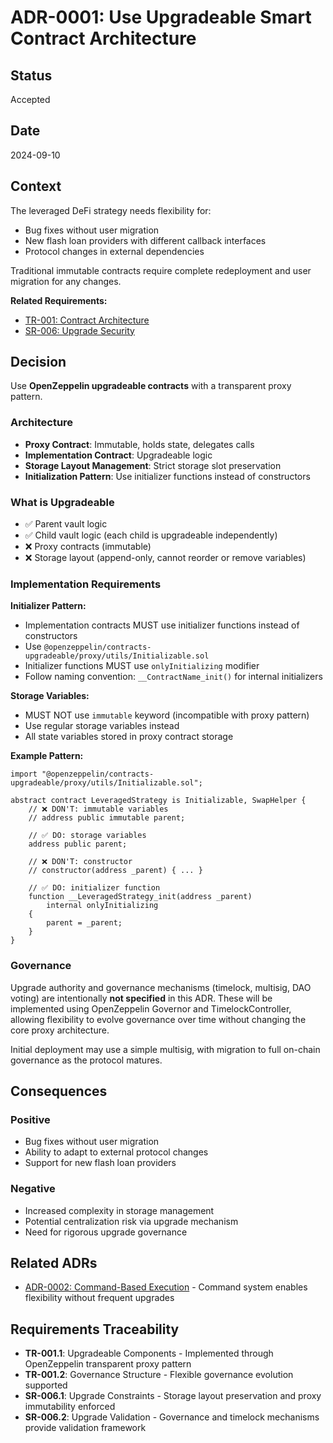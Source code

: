 # ADR-0001: Use Upgradeable Smart Contract Architecture

## Status
Accepted

## Date
2024-09-10

## Context
The leveraged DeFi strategy needs flexibility for:
- Bug fixes without user migration
- New flash loan providers with different callback interfaces
- Protocol changes in external dependencies

Traditional immutable contracts require complete redeployment and user migration for any changes.

**Related Requirements:**
- [TR-001: Contract Architecture](../requirements/technical-requirements.md#tr-001-contract-architecture)
- [SR-006: Upgrade Security](../requirements/security-requirements.md#sr-006-upgrade-security)

## Decision
Use **OpenZeppelin upgradeable contracts** with a transparent proxy pattern.

### Architecture
- **Proxy Contract**: Immutable, holds state, delegates calls
- **Implementation Contract**: Upgradeable logic
- **Storage Layout Management**: Strict storage slot preservation
- **Initialization Pattern**: Use initializer functions instead of constructors

### What is Upgradeable
- ✅ Parent vault logic
- ✅ Child vault logic (each child is upgradeable independently)
- ❌ Proxy contracts (immutable)
- ❌ Storage layout (append-only, cannot reorder or remove variables)

### Implementation Requirements

**Initializer Pattern:**
- Implementation contracts MUST use initializer functions instead of constructors
- Use `@openzeppelin/contracts-upgradeable/proxy/utils/Initializable.sol`
- Initializer functions MUST use `onlyInitializing` modifier
- Follow naming convention: `__ContractName_init()` for internal initializers

**Storage Variables:**
- MUST NOT use `immutable` keyword (incompatible with proxy pattern)
- Use regular storage variables instead
- All state variables stored in proxy contract storage

**Example Pattern:**
```solidity
import "@openzeppelin/contracts-upgradeable/proxy/utils/Initializable.sol";

abstract contract LeveragedStrategy is Initializable, SwapHelper {
    // ❌ DON'T: immutable variables
    // address public immutable parent;

    // ✅ DO: storage variables
    address public parent;

    // ❌ DON'T: constructor
    // constructor(address _parent) { ... }

    // ✅ DO: initializer function
    function __LeveragedStrategy_init(address _parent)
        internal onlyInitializing
    {
        parent = _parent;
    }
}
```

### Governance
Upgrade authority and governance mechanisms (timelock, multisig, DAO voting) are intentionally **not specified** in this ADR. These will be implemented using OpenZeppelin Governor and TimelockController, allowing flexibility to evolve governance over time without changing the core proxy architecture.

Initial deployment may use a simple multisig, with migration to full on-chain governance as the protocol matures.

## Consequences
### Positive
- Bug fixes without user migration
- Ability to adapt to external protocol changes
- Support for new flash loan providers

### Negative
- Increased complexity in storage management
- Potential centralization risk via upgrade mechanism
- Need for rigorous upgrade governance

## Related ADRs
- [ADR-0002: Command-Based Execution](0002-command-based-execution.md) - Command system enables flexibility without frequent upgrades

## Requirements Traceability
- **TR-001.1**: Upgradeable Components - Implemented through OpenZeppelin transparent proxy pattern
- **TR-001.2**: Governance Structure - Flexible governance evolution supported
- **SR-006.1**: Upgrade Constraints - Storage layout preservation and proxy immutability enforced
- **SR-006.2**: Upgrade Validation - Governance and timelock mechanisms provide validation framework
